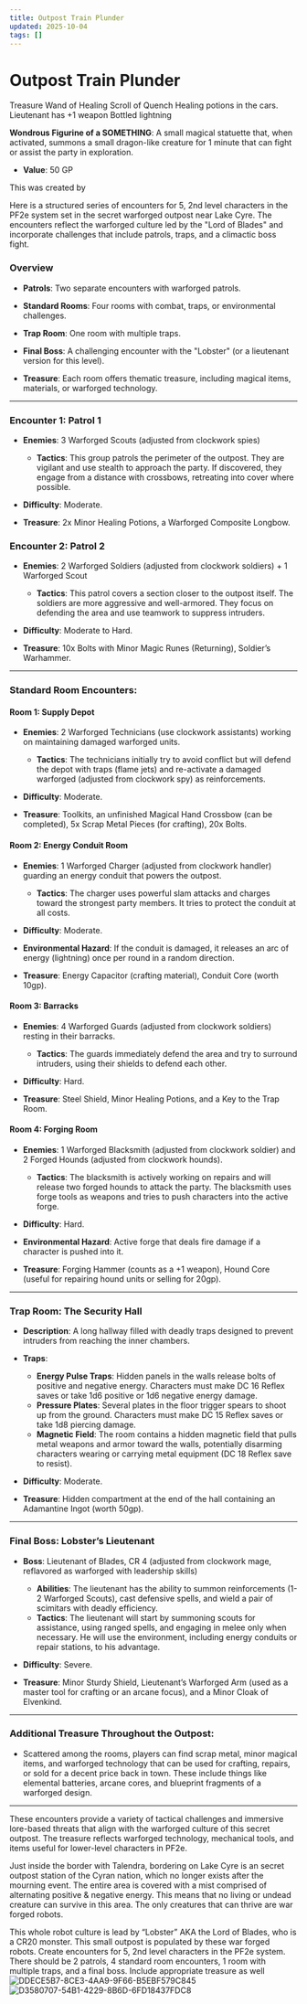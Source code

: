 ```yaml
---
title: Outpost Train Plunder
updated: 2025-10-04
tags: []
---
```


# Outpost Train Plunder

Treasure
Wand of Healing
Scroll of Quench
Healing potions in the cars.
Lieutenant has +1 weapon
Bottled lightning

**Wondrous Figurine of a SOMETHING**: A small magical statuette that, when activated, summons a small dragon-like creature for 1 minute that can fight or assist the party in exploration.

* **Value**: 50 GP

This was created by

Here is a structured series of encounters for 5, 2nd level characters in the PF2e system set in the secret warforged outpost near Lake Cyre. The encounters reflect the warforged culture led by the "Lord of Blades" and incorporate challenges that include patrols, traps, and a climactic boss fight.

### Overview

- **Patrols**: Two separate encounters with warforged patrols.

- **Standard Rooms**: Four rooms with combat, traps, or environmental challenges.

- **Trap Room**: One room with multiple traps.

- **Final Boss**: A challenging encounter with the "Lobster" (or a lieutenant version for this level).

- **Treasure**: Each room offers thematic treasure, including magical items, materials, or warforged technology.

---

### Encounter 1: Patrol 1

- **Enemies**: 3 Warforged Scouts (adjusted from clockwork spies)
  - **Tactics**: This group patrols the perimeter of the outpost. They are vigilant and use stealth to approach the party. If discovered, they engage from a distance with crossbows, retreating into cover where possible.

- **Difficulty**: Moderate.

- **Treasure**: 2x Minor Healing Potions, a Warforged Composite Longbow.

### Encounter 2: Patrol 2

- **Enemies**: 2 Warforged Soldiers (adjusted from clockwork soldiers) + 1 Warforged Scout
  - **Tactics**: This patrol covers a section closer to the outpost itself. The soldiers are more aggressive and well-armored. They focus on defending the area and use teamwork to suppress intruders.

- **Difficulty**: Moderate to Hard.

- **Treasure**: 10x Bolts with Minor Magic Runes (Returning), Soldier’s Warhammer.

---

### Standard Room Encounters:

#### Room 1: Supply Depot

- **Enemies**: 2 Warforged Technicians (use clockwork assistants) working on maintaining damaged warforged units.
  - **Tactics**: The technicians initially try to avoid conflict but will defend the depot with traps (flame jets) and re-activate a damaged warforged (adjusted from clockwork spy) as reinforcements.

- **Difficulty**: Moderate.

- **Treasure**: Toolkits, an unfinished Magical Hand Crossbow (can be completed), 5x Scrap Metal Pieces (for crafting), 20x Bolts.

#### Room 2: Energy Conduit Room

- **Enemies**: 1 Warforged Charger (adjusted from clockwork handler) guarding an energy conduit that powers the outpost.
  - **Tactics**: The charger uses powerful slam attacks and charges toward the strongest party members. It tries to protect the conduit at all costs.

- **Difficulty**: Moderate.

- **Environmental Hazard**: If the conduit is damaged, it releases an arc of energy (lightning) once per round in a random direction.

- **Treasure**: Energy Capacitor (crafting material), Conduit Core (worth 10gp).

#### Room 3: Barracks

- **Enemies**: 4 Warforged Guards (adjusted from clockwork soldiers) resting in their barracks.
  - **Tactics**: The guards immediately defend the area and try to surround intruders, using their shields to defend each other.

- **Difficulty**: Hard.

- **Treasure**: Steel Shield, Minor Healing Potions, and a Key to the Trap Room.

#### Room 4: Forging Room

- **Enemies**: 1 Warforged Blacksmith (adjusted from clockwork soldier) and 2 Forged Hounds (adjusted from clockwork hounds).
  - **Tactics**: The blacksmith is actively working on repairs and will release two forged hounds to attack the party. The blacksmith uses forge tools as weapons and tries to push characters into the active forge.

- **Difficulty**: Hard.

- **Environmental Hazard**: Active forge that deals fire damage if a character is pushed into it.

- **Treasure**: Forging Hammer (counts as a +1 weapon), Hound Core (useful for repairing hound units or selling for 20gp).

---

### Trap Room: The Security Hall

- **Description**: A long hallway filled with deadly traps designed to prevent intruders from reaching the inner chambers.

- **Traps**:
  - **Energy Pulse Traps**: Hidden panels in the walls release bolts of positive and negative energy. Characters must make DC 16 Reflex saves or take 1d6 positive or 1d6 negative energy damage.
  - **Pressure Plates**: Several plates in the floor trigger spears to shoot up from the ground. Characters must make DC 15 Reflex saves or take 1d8 piercing damage.
  - **Magnetic Field**: The room contains a hidden magnetic field that pulls metal weapons and armor toward the walls, potentially disarming characters wearing or carrying metal equipment (DC 18 Reflex save to resist).

- **Difficulty**: Moderate.

- **Treasure**: Hidden compartment at the end of the hall containing an Adamantine Ingot (worth 50gp).

---

### Final Boss: Lobster’s Lieutenant

- **Boss**: Lieutenant of Blades, CR 4 (adjusted from clockwork mage, reflavored as warforged with leadership skills)
  - **Abilities**: The lieutenant has the ability to summon reinforcements (1-2 Warforged Scouts), cast defensive spells, and wield a pair of scimitars with deadly efficiency.
  - **Tactics**: The lieutenant will start by summoning scouts for assistance, using ranged spells, and engaging in melee only when necessary. He will use the environment, including energy conduits or repair stations, to his advantage.

- **Difficulty**: Severe.

- **Treasure**: Minor Sturdy Shield, Lieutenant’s Warforged Arm (used as a master tool for crafting or an arcane focus), and a Minor Cloak of Elvenkind.

---

### Additional Treasure Throughout the Outpost:

- Scattered among the rooms, players can find scrap metal, minor magical items, and warforged technology that can be used for crafting, repairs, or sold for a decent price back in town. These include things like elemental batteries, arcane cores, and blueprint fragments of a warforged design.

---

These encounters provide a variety of tactical challenges and immersive lore-based threats that align with the warforged culture of this secret outpost. The treasure reflects warforged technology, mechanical tools, and items useful for lower-level characters in PF2e.

Just inside the border with Talendra, bordering on Lake Cyre is an secret outpost station of the Cyran nation, which no longer exists after the mourning event. The entire area is covered with a mist comprised of alternating positive & negative energy. This means that no living or undead creature can survive in this area. The only creatures that can thrive are war forged robots.

This whole robot culture is lead by “Lobster” AKA the Lord of Blades, who is a CR20 monster. This small outpost is populated by these war forged robots. Create encounters for 5, 2nd level characters in the PF2e system. There should be 2 patrols, 4 standard room encounters, 1 room with multiple traps, and a final boss. Include appropriate treasure as well
![DDECE5B7-8CE3-4AA9-9F66-B5EBF579C845](images/DDECE5B7-8CE3-4AA9-9F66-B5EBF579C845.jpg)
![D3580707-54B1-4229-8B6D-6FD18437FDC8](images/D3580707-54B1-4229-8B6D-6FD18437FDC8.jpg)
